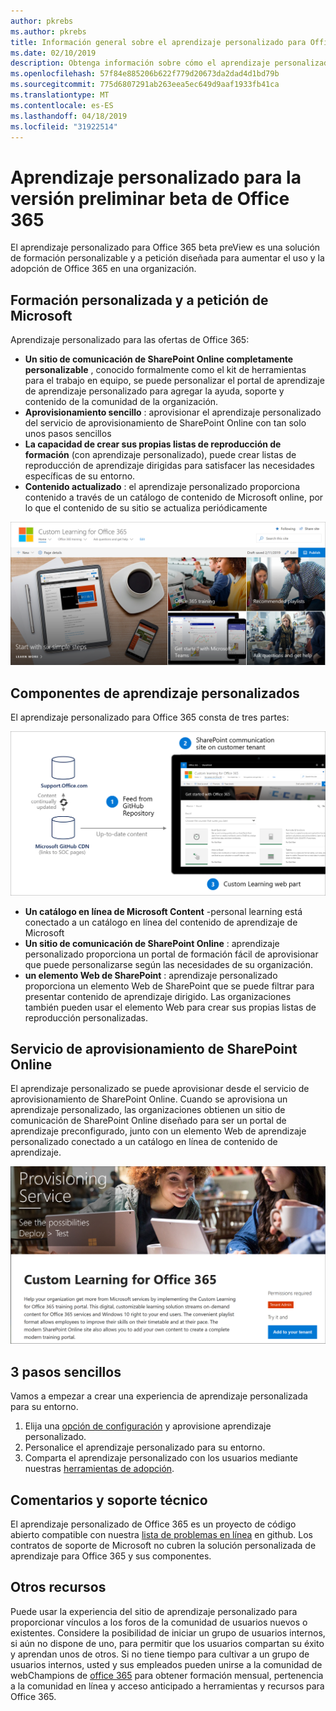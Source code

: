 ```yaml
---
author: pkrebs
ms.author: pkrebs
title: Información general sobre el aprendizaje personalizado para Office 365 solución de código abierto
ms.date: 02/10/2019
description: Obtenga información sobre cómo el aprendizaje personalizado de Office 365 puede acelerar el uso y la adopción de Office 365 en su organización. Nuestras soluciones incluyen un elemento web personalizado de SharePoint Online y un moderno sitio de aprendizaje de comunicaciones de SharePoint Online que se aprovisiona fácilmente en el inquilino de Office 365.
ms.openlocfilehash: 57f84e885206b622f779d20673da2dad4d1bd79b
ms.sourcegitcommit: 775d6807291ab263eea5ec649d9aaf1933fb41ca
ms.translationtype: MT
ms.contentlocale: es-ES
ms.lasthandoff: 04/18/2019
ms.locfileid: "31922514"
---
```

# <a name="custom-learning-for-office-365-beta-preview"></a>Aprendizaje personalizado para la versión preliminar beta de Office 365
El aprendizaje personalizado para Office 365 beta preView es una solución de formación personalizable y a petición diseñada para aumentar el uso y la adopción de Office 365 en una organización.  

## <a name="on-demand-custom-training-from-microsoft"></a>Formación personalizada y a petición de Microsoft

Aprendizaje personalizado para las ofertas de Office 365:

- **Un sitio de comunicación de SharePoint Online completamente personalizable** , conocido formalmente como el kit de herramientas para el trabajo en equipo, se puede personalizar el portal de aprendizaje de aprendizaje personalizado para agregar la ayuda, soporte y contenido de la comunidad de la organización.
- **Aprovisionamiento sencillo** : aprovisionar el aprendizaje personalizado del servicio de aprovisionamiento de SharePoint Online con tan solo unos pasos sencillos
- **La capacidad de crear sus propias listas de reproducción de formación** (con aprendizaje personalizado), puede crear listas de reproducción de aprendizaje dirigidas para satisfacer las necesidades específicas de su entorno.
- **Contenido actualizado** : el aprendizaje personalizado proporciona contenido a través de un catálogo de contenido de Microsoft online, por lo que el contenido de su sitio se actualiza periódicamente

![CG-Introducing. png](media/cg-introducing.png)

## <a name="custom-learning-components"></a>Componentes de aprendizaje personalizados
El aprendizaje personalizado para Office 365 consta de tres partes: 

![CG-howitworks. png](media/cg-howitworks.png)

- **Un catálogo en línea de Microsoft Content** -personal learning está conectado a un catálogo en línea del contenido de aprendizaje de Microsoft
- **Un sitio de comunicación de SharePoint Online** : aprendizaje personalizado proporciona un portal de formación fácil de aprovisionar que puede personalizarse según las necesidades de su organización.
- **un elemento Web de SharePoint** : aprendizaje personalizado proporciona un elemento Web de SharePoint que se puede filtrar para presentar contenido de aprendizaje dirigido. Las organizaciones también pueden usar el elemento Web para crear sus propias listas de reproducción personalizadas.

## <a name="sharepoint-online-provisioning-service"></a>Servicio de aprovisionamiento de SharePoint Online 
El aprendizaje personalizado se puede aprovisionar desde el servicio de aprovisionamiento de SharePoint Online. Cuando se aprovisiona un aprendizaje personalizado, las organizaciones obtienen un sitio de comunicación de SharePoint Online diseñado para ser un portal de aprendizaje preconfigurado, junto con un elemento Web de aprendizaje personalizado conectado a un catálogo en línea de contenido de aprendizaje. 

![CG-provision. png](media/cg-provision.png)

## <a name="3-easy-steps"></a>3 pasos sencillos
Vamos a empezar a crear una experiencia de aprendizaje personalizada para su entorno.
1. Elija una [opción de configuración](custom_setupoptions.md) y aprovisione aprendizaje personalizado.  
2. Personalice el aprendizaje personalizado para su entorno.
3. Comparta el aprendizaje personalizado con los usuarios mediante nuestras [herramientas de adopción](driveadoption.md).

## <a name="feedback-and-support"></a>Comentarios y soporte técnico

El aprendizaje personalizado de Office 365 es un proyecto de código abierto compatible con nuestra [lista de problemas en línea](https://aka.ms/CustomLearningHelp) en github. Los contratos de soporte de Microsoft no cubren la solución personalizada de aprendizaje para Office 365 y sus componentes.  

## <a name="additional-resources"></a>Otros recursos
Puede usar la experiencia del sitio de aprendizaje personalizado para proporcionar vínculos a los foros de la comunidad de usuarios nuevos o existentes. Considere la posibilidad de iniciar un grupo de usuarios internos, si aún no dispone de uno, para permitir que los usuarios compartan su éxito y aprendan unos de otros.  Si no tiene tiempo para cultivar a un grupo de usuarios internos, usted y sus empleados pueden unirse a la comunidad de webChampions de [office 365](https://aka.ms/O365Champions) para obtener formación mensual, pertenencia a la comunidad en línea y acceso anticipado a herramientas y recursos para Office 365.